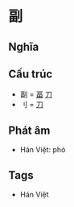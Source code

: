 # 副

## Nghĩa

## Cấu trúc
* 副 = [畐](畐.md) [刀](刀.md)
* ⺉ = [刀](刀.md)

## Phát âm

* Hán Việt: phó

## Tags
* Hán Việt

<script>window.HANZI_FIELD='副';</script>

